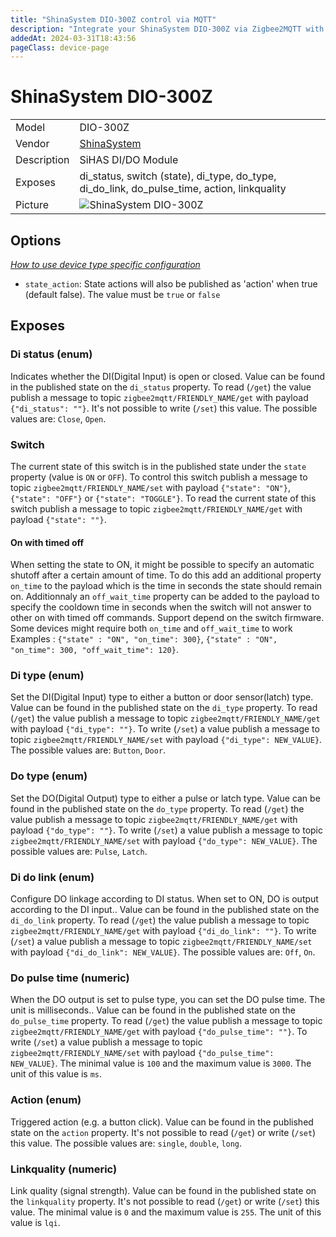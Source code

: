```yaml
---
title: "ShinaSystem DIO-300Z control via MQTT"
description: "Integrate your ShinaSystem DIO-300Z via Zigbee2MQTT with whatever smart home infrastructure you are using without the vendor's bridge or gateway."
addedAt: 2024-03-31T18:43:56
pageClass: device-page
---
```


<!-- !!!! -->
<!-- ATTENTION: This file is auto-generated through docgen! -->
<!-- You can only edit the "Notes"-Section between the two comment lines "Notes BEGIN" and "Notes END". -->
<!-- Do not use h1 or h2 heading within "## Notes"-Section. -->
<!-- !!!! -->

# ShinaSystem DIO-300Z

|     |     |
|-----|-----|
| Model | DIO-300Z  |
| Vendor  | [ShinaSystem](/supported-devices/#v=ShinaSystem)  |
| Description | SiHAS DI/DO Module |
| Exposes | di_status, switch (state), di_type, do_type, di_do_link, do_pulse_time, action, linkquality |
| Picture | ![ShinaSystem DIO-300Z](https://www.zigbee2mqtt.io/images/devices/DIO-300Z.png) |


<!-- Notes BEGIN: You can edit here. Add "## Notes" headline if not already present. -->


<!-- Notes END: Do not edit below this line -->



## Options
*[How to use device type specific configuration](../guide/configuration/devices-groups.md#specific-device-options)*

* `state_action`: State actions will also be published as 'action' when true (default false). The value must be `true` or `false`


## Exposes

### Di status (enum)
Indicates whether the DI(Digital Input) is open or closed.
Value can be found in the published state on the `di_status` property.
To read (`/get`) the value publish a message to topic `zigbee2mqtt/FRIENDLY_NAME/get` with payload `{"di_status": ""}`.
It's not possible to write (`/set`) this value.
The possible values are: `Close`, `Open`.

### Switch 
The current state of this switch is in the published state under the `state` property (value is `ON` or `OFF`).
To control this switch publish a message to topic `zigbee2mqtt/FRIENDLY_NAME/set` with payload `{"state": "ON"}`, `{"state": "OFF"}` or `{"state": "TOGGLE"}`.
To read the current state of this switch publish a message to topic `zigbee2mqtt/FRIENDLY_NAME/get` with payload `{"state": ""}`.

#### On with timed off
When setting the state to ON, it might be possible to specify an automatic shutoff after a certain amount of time. To do this add an additional property `on_time` to the payload which is the time in seconds the state should remain on.
Additionnaly an `off_wait_time` property can be added to the payload to specify the cooldown time in seconds when the switch will not answer to other on with timed off commands.
Support depend on the switch firmware. Some devices might require both `on_time` and `off_wait_time` to work
Examples : `{"state" : "ON", "on_time": 300}`, `{"state" : "ON", "on_time": 300, "off_wait_time": 120}`.

### Di type (enum)
Set the DI(Digital Input) type to either a button or door sensor(latch) type.
Value can be found in the published state on the `di_type` property.
To read (`/get`) the value publish a message to topic `zigbee2mqtt/FRIENDLY_NAME/get` with payload `{"di_type": ""}`.
To write (`/set`) a value publish a message to topic `zigbee2mqtt/FRIENDLY_NAME/set` with payload `{"di_type": NEW_VALUE}`.
The possible values are: `Button`, `Door`.

### Do type (enum)
Set the DO(Digital Output) type to either a pulse or latch type.
Value can be found in the published state on the `do_type` property.
To read (`/get`) the value publish a message to topic `zigbee2mqtt/FRIENDLY_NAME/get` with payload `{"do_type": ""}`.
To write (`/set`) a value publish a message to topic `zigbee2mqtt/FRIENDLY_NAME/set` with payload `{"do_type": NEW_VALUE}`.
The possible values are: `Pulse`, `Latch`.

### Di do link (enum)
Configure DO linkage according to DI status. When set to ON, DO is output according to the DI input..
Value can be found in the published state on the `di_do_link` property.
To read (`/get`) the value publish a message to topic `zigbee2mqtt/FRIENDLY_NAME/get` with payload `{"di_do_link": ""}`.
To write (`/set`) a value publish a message to topic `zigbee2mqtt/FRIENDLY_NAME/set` with payload `{"di_do_link": NEW_VALUE}`.
The possible values are: `Off`, `On`.

### Do pulse time (numeric)
When the DO output is set to pulse type, you can set the DO pulse time. The unit is milliseconds..
Value can be found in the published state on the `do_pulse_time` property.
To read (`/get`) the value publish a message to topic `zigbee2mqtt/FRIENDLY_NAME/get` with payload `{"do_pulse_time": ""}`.
To write (`/set`) a value publish a message to topic `zigbee2mqtt/FRIENDLY_NAME/set` with payload `{"do_pulse_time": NEW_VALUE}`.
The minimal value is `100` and the maximum value is `3000`.
The unit of this value is `ms`.

### Action (enum)
Triggered action (e.g. a button click).
Value can be found in the published state on the `action` property.
It's not possible to read (`/get`) or write (`/set`) this value.
The possible values are: `single`, `double`, `long`.

### Linkquality (numeric)
Link quality (signal strength).
Value can be found in the published state on the `linkquality` property.
It's not possible to read (`/get`) or write (`/set`) this value.
The minimal value is `0` and the maximum value is `255`.
The unit of this value is `lqi`.

